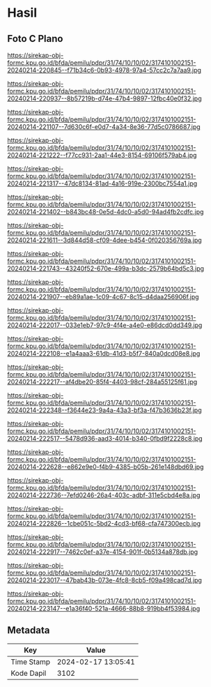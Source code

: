 # Hasil

## Foto C Plano

https://sirekap-obj-formc.kpu.go.id/bfda/pemilu/pdpr/31/74/10/10/02/3174101002151-20240214-220845--f71b34c6-0b93-4978-97a4-57cc2c7a7aa9.jpg

https://sirekap-obj-formc.kpu.go.id/bfda/pemilu/pdpr/31/74/10/10/02/3174101002151-20240214-220937--8b57219b-d74e-47b4-9897-12fbc40e0f32.jpg

https://sirekap-obj-formc.kpu.go.id/bfda/pemilu/pdpr/31/74/10/10/02/3174101002151-20240214-221107--7d630c6f-e0d7-4a34-8e36-77d5c0786687.jpg

https://sirekap-obj-formc.kpu.go.id/bfda/pemilu/pdpr/31/74/10/10/02/3174101002151-20240214-221222--f77cc931-2aa1-44e3-8154-69106f579ab4.jpg

https://sirekap-obj-formc.kpu.go.id/bfda/pemilu/pdpr/31/74/10/10/02/3174101002151-20240214-221317--47dc8134-81ad-4a16-919e-2300bc7554a1.jpg

https://sirekap-obj-formc.kpu.go.id/bfda/pemilu/pdpr/31/74/10/10/02/3174101002151-20240214-221402--b843bc48-0e5d-4dc0-a5d0-94ad4fb2cdfc.jpg

https://sirekap-obj-formc.kpu.go.id/bfda/pemilu/pdpr/31/74/10/10/02/3174101002151-20240214-221611--3d844d58-cf09-4dee-b454-0f020356769a.jpg

https://sirekap-obj-formc.kpu.go.id/bfda/pemilu/pdpr/31/74/10/10/02/3174101002151-20240214-221743--43240f52-670e-499a-b3dc-2579b64bd5c3.jpg

https://sirekap-obj-formc.kpu.go.id/bfda/pemilu/pdpr/31/74/10/10/02/3174101002151-20240214-221907--eb89a1ae-1c09-4c67-8c15-d4daa256906f.jpg

https://sirekap-obj-formc.kpu.go.id/bfda/pemilu/pdpr/31/74/10/10/02/3174101002151-20240214-222017--033e1eb7-97c9-4f4e-a4e0-e86dcd0dd349.jpg

https://sirekap-obj-formc.kpu.go.id/bfda/pemilu/pdpr/31/74/10/10/02/3174101002151-20240214-222108--e1a4aaa3-61db-41d3-b5f7-840a0dcd08e8.jpg

https://sirekap-obj-formc.kpu.go.id/bfda/pemilu/pdpr/31/74/10/10/02/3174101002151-20240214-222217--af4dbe20-85f4-4403-98cf-284a55125f61.jpg

https://sirekap-obj-formc.kpu.go.id/bfda/pemilu/pdpr/31/74/10/10/02/3174101002151-20240214-222348--f3644e23-9a4a-43a3-bf3a-f47b3636b23f.jpg

https://sirekap-obj-formc.kpu.go.id/bfda/pemilu/pdpr/31/74/10/10/02/3174101002151-20240214-222517--5478d936-aad3-4014-b340-0fbd9f2228c8.jpg

https://sirekap-obj-formc.kpu.go.id/bfda/pemilu/pdpr/31/74/10/10/02/3174101002151-20240214-222628--e862e9e0-f4b9-4385-b05b-261e148dbd69.jpg

https://sirekap-obj-formc.kpu.go.id/bfda/pemilu/pdpr/31/74/10/10/02/3174101002151-20240214-222736--7efd0246-26a4-403c-adbf-311e5cbd4e8a.jpg

https://sirekap-obj-formc.kpu.go.id/bfda/pemilu/pdpr/31/74/10/10/02/3174101002151-20240214-222826--1cbe051c-5bd2-4cd3-bf68-cfa747300ecb.jpg

https://sirekap-obj-formc.kpu.go.id/bfda/pemilu/pdpr/31/74/10/10/02/3174101002151-20240214-222917--7462c0ef-a37e-4154-901f-0b5134a878db.jpg

https://sirekap-obj-formc.kpu.go.id/bfda/pemilu/pdpr/31/74/10/10/02/3174101002151-20240214-223017--47bab43b-073e-4fc8-8cb5-f09a498cad7d.jpg

https://sirekap-obj-formc.kpu.go.id/bfda/pemilu/pdpr/31/74/10/10/02/3174101002151-20240214-223147--e1a36f40-521a-4666-88b8-919bb4f53984.jpg


## Metadata

| Key        | Value               |
| ---------- | ------------------- |
| Time Stamp | 2024-02-17 13:05:41 |
| Kode Dapil | 3102                |



